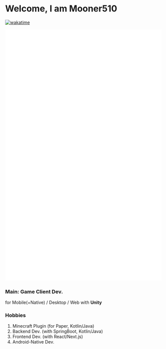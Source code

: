 # Welcome, I am Mooner510
[![wakatime](https://wakatime.com/badge/user/0a65624e-b301-43ee-8ccb-c85f1491dbb7.svg)](https://wakatime.com/@0a65624e-b301-43ee-8ccb-c85f1491dbb7)

<picture>
  <img src="/github-metrics.svg" alt="Metrics">
</picture>

### Main: Game Client Dev.
for Mobile(+Native) / Desktop / Web
with **Unity**

### Hobbies
1. Minecraft Plugin (for Paper, Kotlin/Java)
2. Backend Dev. (with SpringBoot, Kotlin/Java)
3. Frontend Dev. (with React/Next.js)
4. Android-Native Dev.

<!-- ![Mooner510's GitHub stats](https://github-readme-stats.vercel.app/api?username=Mooner510&theme=omni&show_icons=true)

![Top Langs](https://github-readme-stats.vercel.app/api/top-langs/?username=Mooner510&layout=compact&theme=omni)

***

```java
@Override
public void onEnable() {
  Bukkit.broadcastMessage("ty for visit my Github!");
  follows++;
  bugs++;
  health--;
}
```

***

[![](https://gen.plancke.io/exp/Mooner510.png)](https://plancke.io/hypixel/player/stats/Mooner510)
[![](https://gen.plancke.io/achievementPoints/Mooner510.png)](https://plancke.io/hypixel/player/stats/Mooner510)

*** -->
